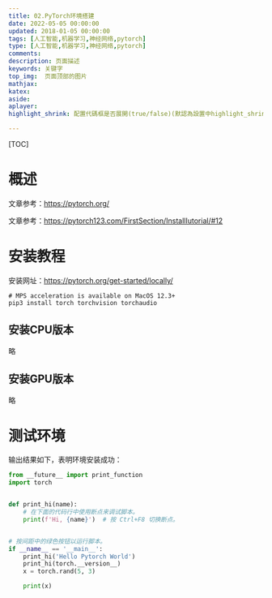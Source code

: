 ```yaml
---
title: 02.PyTorch环境搭建
date: 2022-05-05 00:00:00
updated: 2018-01-05 00:00:00
tags: [人工智能,机器学习,神经网络,pytorch]
type: [人工智能,机器学习,神经网络,pytorch]
comments:
description: 页面描述
keywords: 关键字
top_img:  页面顶部的图片
mathjax:
katex:
aside: 
aplayer:
highlight_shrink: 配置代碼框是否展開(true/false)(默認為設置中highlight_shrink的配置)

---
```


[TOC]

# 概述

文章参考：https://pytorch.org/

文章参考：https://pytorch123.com/FirstSection/InstallIutorial/#12





# 安装教程

安装网址：https://pytorch.org/get-started/locally/

```shell
# MPS acceleration is available on MacOS 12.3+
pip3 install torch torchvision torchaudio
```

## 安装CPU版本

略

## 安装GPU版本

略



# 测试环境

输出结果如下，表明环境安装成功：

```python
from __future__ import print_function
import torch


def print_hi(name):
    # 在下面的代码行中使用断点来调试脚本。
    print(f'Hi, {name}')  # 按 Ctrl+F8 切换断点。


# 按间距中的绿色按钮以运行脚本。
if __name__ == '__main__':
    print_hi('Hello Pytorch World')
    print_hi(torch.__version__)
    x = torch.rand(5, 3)

    print(x)
```



